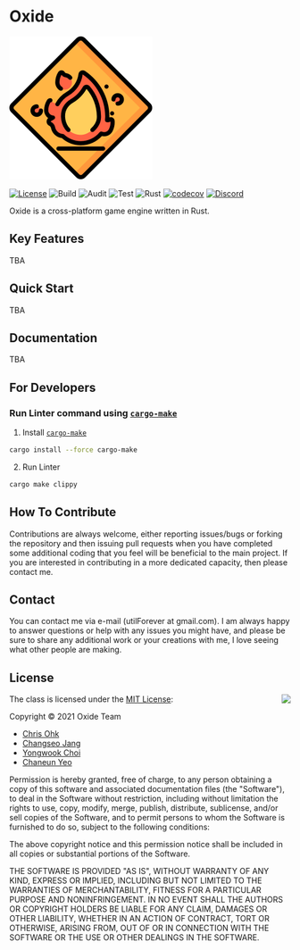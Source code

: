 # Oxide

<img src="./docs/logo.png" width=256 height=256 />

[![License](https://img.shields.io/badge/Licence-MIT-blue.svg)](https://github.com/OxideEngine/Oxide/blob/master/LICENSE) ![Build](https://github.com/OxideEngine/Oxide/workflows/Build/badge.svg) ![Audit](https://github.com/OxideEngine/Oxide/workflows/Audit/badge.svg) ![Test](https://github.com/OxideEngine/Oxide/workflows/Test/badge.svg) ![Rust](https://github.com/OxideEngine/Oxide/workflows/Rust/badge.svg) [![codecov](https://codecov.io/gh/OxideEngine/Oxide/branch/main/graph/badge.svg)](https://codecov.io/gh/OxideEngine/Oxide) [![Discord](https://img.shields.io/discord/799981980048949258.svg)](https://discord.gg/fAVE3yBENq)

Oxide is a cross-platform game engine written in Rust.

## Key Features

TBA

## Quick Start

TBA

## Documentation

TBA

## For Developers

### Run Linter command using [`cargo-make`](https://github.com/sagiegurari/cargo-make)

1. Install [`cargo-make`](https://github.com/sagiegurari/cargo-make)
```sh
cargo install --force cargo-make
```

2. Run Linter
```sh
cargo make clippy
```

## How To Contribute

Contributions are always welcome, either reporting issues/bugs or forking the repository and then issuing pull requests when you have completed some additional coding that you feel will be beneficial to the main project. If you are interested in contributing in a more dedicated capacity, then please contact me.

## Contact

You can contact me via e-mail (utilForever at gmail.com). I am always happy to answer questions or help with any issues you might have, and please be sure to share any additional work or your creations with me, I love seeing what other people are making.

## License

<img align="right" src="http://opensource.org/trademarks/opensource/OSI-Approved-License-100x137.png">

The class is licensed under the [MIT License](http://opensource.org/licenses/MIT):

Copyright &copy; 2021 Oxide Team

- [Chris Ohk](http://www.github.com/utilForever)
- [Changseo Jang](https://github.com/BeLeap)
- [Yongwook Choi](https://github.com/hyp3rflow)
- [Chaneun Yeo](https://github.com/LuneFleurs)

Permission is hereby granted, free of charge, to any person obtaining a copy of this software and associated documentation files (the "Software"), to deal in the Software without restriction, including without limitation the rights to use, copy, modify, merge, publish, distribute, sublicense, and/or sell copies of the Software, and to permit persons to whom the Software is furnished to do so, subject to the following conditions:

The above copyright notice and this permission notice shall be included in all copies or substantial portions of the Software.

THE SOFTWARE IS PROVIDED "AS IS", WITHOUT WARRANTY OF ANY KIND, EXPRESS OR IMPLIED, INCLUDING BUT NOT LIMITED TO THE WARRANTIES OF MERCHANTABILITY, FITNESS FOR A PARTICULAR PURPOSE AND NONINFRINGEMENT. IN NO EVENT SHALL THE AUTHORS OR COPYRIGHT HOLDERS BE LIABLE FOR ANY CLAIM, DAMAGES OR OTHER LIABILITY, WHETHER IN AN ACTION OF CONTRACT, TORT OR OTHERWISE, ARISING FROM, OUT OF OR IN CONNECTION WITH THE SOFTWARE OR THE USE OR OTHER DEALINGS IN THE SOFTWARE.
